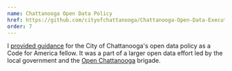 ```yaml
---
name: Chattanooga Open Data Policy
href: https://github.com/cityofchattanooga/Chattanooga-Open-Data-Executive-Order
order: 7
---
```


I [provided guidance](https://github.com/cityofchattanooga/Chattanooga-Open-Data-Executive-Order/commits?author=jeremiak) for the City of Chattanooga's open data policy as a Code for America fellow. It was a part of a larger open data effort led by the local government and the [Open Chattanooga](http://openchattanooga.com/) brigade.
